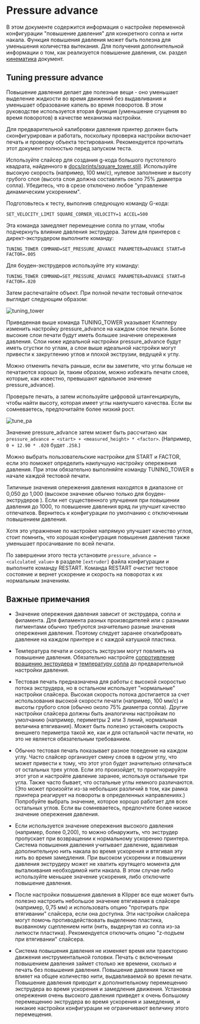# Pressure advance

В этом документе содержится информация о настройке переменной конфигурации "повышение давления" для конкретного сопла и нити накала. Функция повышения давления может быть полезна для уменьшения количества вытекания. Для получения дополнительной информации о том, как реализуется повышение давления, см. раздел [кинематика](Kinematics.md) документ.

## Tuning pressure advance

Повышение давления делает две полезные вещи - оно уменьшает выделение жидкости во время движений без выдавливания и уменьшает образование капель во время поворотов. В этом руководстве используется вторая функция (уменьшение сгущения во время поворотов) в качестве механизма настройки.

Для предварительной калибровки давления принтер должен быть сконфигурирован и работать, поскольку проверка настройки включает печать и проверку объекта тестирования. Рекомендуется прочитать этот документ полностью перед запуском теста.

Используйте слайсер для создания g-кода большого пустотелого квадрата, найденного в [docs/prints/square_tower.still](../docs/prints/square_tower.stl). Используйте высокую скорость (например, 100 мм/с), нулевое заполнение и высоту грубого слоя (высота слоя должна составлять около 75% диаметра сопла). Убедитесь, что в срезе отключено любое "управление динамическим ускорением".

Подготовьтесь к тесту, выполнив следующую команду G-кода:
```
SET_VELOCITY_LIMIT SQUARE_CORNER_VELOCITY=1 ACCEL=500
```
Эта команда замедляет перемещение сопла по углам, чтобы подчеркнуть влияние давления экструдера. Затем для принтеров с директ-экструдером выполните команду:
```
TUNING_TOWER COMMAND=SET_PRESSURE_ADVANCE PARAMETER=ADVANCE START=0 FACTOR=.005
```
Для боуден-экструдеров используйте эту команду:
```
TUNING_TOWER COMMAND=SET_PRESSURE_ADVANCE PARAMETER=ADVANCE START=0 FACTOR=.020
```
Затем распечатайте объект. При полной печати тестовый отпечаток выглядит следующим образом:

![tuning_tower](../docs/img/tuning_tower.jpg)

Приведенная выше команда TUNING_TOWER указывает Клипперу изменить настройку pressure_advance на каждом слое печати. Более высокие слои печати будут иметь большее значение опережения давления. Слои ниже идеальной настройки pressure_advance будут иметь сгустки по углам, а слои выше идеальной настройки могут привести к закруглению углов и плохой экструзии, ведущей к углу.

Можно отменить печать раньше, если вы заметите, что углы больше не печатаются хорошо (и, таким образом, можно избежать печати слоев, которые, как известно, превышают идеальное значение pressure_advance).

Проверьте печать, а затем используйте цифровой штангенциркуль, чтобы найти высоту, которая имеет углы наилучшего качества. Если вы сомневаетесь, предпочитайте более низкий рост.

![tune_pa](https://github.com/KevinOConnor/klipper/tree/master/docs/img/tune_pa.jpg)

Значение pressure_advance затем может быть рассчитано как  `pressure_advance = <start> + <measured_height> * <factor>`. (Например, `0 + 12.90 * .020` будет `.258`.)

Можно выбрать пользовательские настройки для START и FACTOR, если это поможет определить наилучшую настройку опережения давления. При этом обязательно выполняйте команду TUNING_TOWER в начале каждой тестовой печати.

Типичные значения опережения давления находятся в диапазоне от 0,050 до 1,000 (высокое значение обычно только для боуден-экструдеров ). Если нет существенного улучшения при повышении давления до 1000, то повышение давления вряд ли улучшит качество отпечатков. Вернитесь к конфигурации по умолчанию с отключенным повышением давления.

Хотя это упражнение по настройке напрямую улучшает качество углов, стоит помнить, что хорошая конфигурация повышения давления также уменьшает просачивание по всей печати.

По завершении этого теста установите `pressure_advance = <calculated_value>` в разделе `[extruder]` файла конфигурации и выполните команду RESTART. Команда RESTART очистит тестовое состояние и вернет ускорение и скорость на поворотах к их нормальным значениям.

## Важные примечания

* Значение опережения давления зависит от экструдера, сопла и филамента. Для филамента разных производителей или с разными пигментами обычно требуются значительно разные значения опережения давления. Поэтому следует заранее откалибровать давление на каждом принтере и с каждой катушкой пластика.

* Температура печати и скорость экструзии могут повлиять на повышение давления. Обязательно настройте [сопротивление вращению экструдера](Rotation_Distance.md#calibrating-rotation_distance-on-extruders) и [температуру сопла](http://reprap.org/wiki/Triffid_Hunter%27s_Calibration_Guide#Nozzle_Temperature) до предварительной настройки давления.
 
* Тестовая печать предназначена для работы с высокой скоростью потока экструдера, но в остальном использует "нормальные" настройки слайсера. Высокая скорость потока достигается за счет использования высокой скорости печати (например, 100 мм/с) и высоты грубого слоя (обычно около 75% диаметра сопла). Другие настройки слайсера должны быть аналогичны настройкам по умолчанию (например, периметры 2 или 3 линий, нормальная величина втягивания). Может быть полезно установить скорость внешнего периметра такой же, как и для остальной части печати, но это не является обязательным требованием.

* Обычно тестовая печать показывает разное поведение на каждом углу. Часто слайсер организует смену слоев в одном углу, что может привести к тому, что этот угол будет значительно отличаться от остальных трех углов. Если это произойдет, то проигнорируйте этот угол и настройте давление заранее, используя остальные три угла. Также часто бывает, что остальные углы немного различаются. (Это может произойти из-за небольших различий в том, как рамка принтера реагирует на повороты в определенных направлениях.) Попробуйте выбрать значение, которое хорошо работает для всех остальных углов. Если вы сомневаетесь, предпочтите более низкое
значение опережения давления.

* Если используется значение опережения высокого давления (например, более 0,200), то можно обнаружить, что экструдер пропускает при возвращении к нормальному ускорению принтера. Система повышения давления учитывает давление, вдавливая дополнительную нить накала во время ускорения и втягивая эту нить во время замедления. При высоком ускорении и повышении давления экструдеру может не хватить крутящего момента для выталкивания необходимой нити накала. В этом случае либо используйте меньшее значение ускорения, либо отключите повышение давления.

* После настройки повышения давления в Klipper все еще может быть полезно настроить небольшое значение втягивания в слайсере (например, 0,75 мм) и использовать опцию "протирать при втягивании" слайсера, если она доступна. Эти настройки слайсера могут помочь противодействовать выделению пластика, вызванному сцеплением нити (нить, выдернутая из сопла из-за липкости пластика). Рекомендуется отключить опцию "z-подъем при втягивании" слайсера.

* Система повышения давления не изменяет время или траекторию движения инструментальной головки. Печать с включенным повышением давления займет столько же времени, сколько и печать без повышения давления. Повышение давления также не влияет на общее количество нити, выдавливаемой во время печати. Повышение давления приводит к дополнительному перемещению экструдера во время ускорения и замедления движения. Установка опережения очень высокого давления приведет к очень большому перемещению экструдера во время ускорения и замедления, и никакие настройки конфигурации не ограничивают величину этого перемещения.
